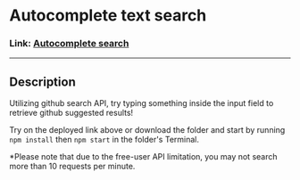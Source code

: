 # Autocomplete text search

### Link: [Autocomplete search](https://ewenlke.github.io/autocomplete-assignment/)

---

## Description

Utilizing github search API, try typing something inside the input field to retrieve github suggested results!

Try on the deployed link above or download the folder and start by running ```npm install``` then ```npm start``` in the folder's Terminal. 

*Please note that due to the free-user API limitation, you may not search more than 10 requests per minute.
